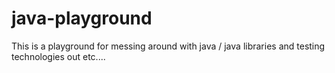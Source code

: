 # java-playground
This is a playground for messing around with java / java libraries and testing technologies out etc....
